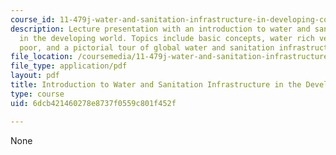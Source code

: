```yaml
---
course_id: 11-479j-water-and-sanitation-infrastructure-in-developing-countries-spring-2007
description: Lecture presentation with an introduction to water and sanitation infrastructure
  in the developing world. Topics include basic concepts, water rich versus water
  poor, and a pictorial tour of global water and sanitation infrastructure.
file_location: /coursemedia/11-479j-water-and-sanitation-infrastructure-in-developing-countries-spring-2007/6dcb421460278e8737f0559c801f452f_lect2.pdf
file_type: application/pdf
layout: pdf
title: Introduction to Water and Sanitation Infrastructure in the Developing World
type: course
uid: 6dcb421460278e8737f0559c801f452f

---
```

None